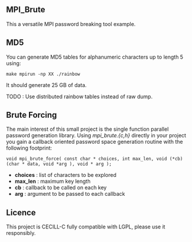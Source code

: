 MPI_Brute
---------

This a versatile MPI password breaking tool example.

MD5
---

You can generate MD5 tables for alphanumeric characters up to length 5 using:

``
make
mpirun -np XX ./rainbow
``

It should generate 25 GB of data.

TODO : Use distributed rainbow tables instead of raw dump.

Brute Forcing
-------------

The main interest of this small project is the single function parallel password
generation library. Using *mpi_brute.{c,h}* directly in your project you gain a
callback oriented password space generation routine with the following
footprint:

``
void mpi_brute_force( const char * choices,
                      int max_len,
                      void (*cb)(char * data, void *arg ),
                      void * arg );
``

- **choices** : list of characters to be explored
- **max_len** : maximum key length
- **cb** : callback to be called on each key
- **arg** : argument to be passed to each callback

Licence
-------

This project is CECILL-C fully compatible with LGPL, please use it responsibly.
